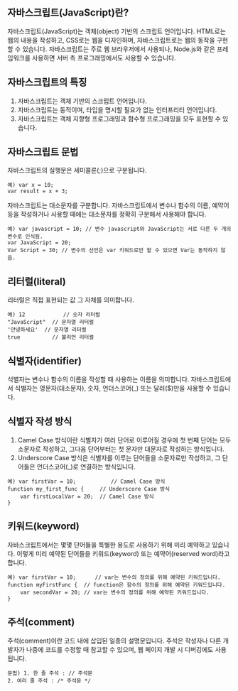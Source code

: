 ## 자바스크립트(JavaScript)란?
자바스크립트(JavaScript)는 객체(object) 기반의 스크립트 언어입니다.
HTML로는 웹의 내용을 작성하고, CSS로는 웹을 디자인하며, 자바스크립트로는 웹의 동작을 구현할 수 있습니다.
자바스크립트는 주로 웹 브라우저에서 사용되나, Node.js와 같은 프레임워크를 사용하면 서버 측 프로그래밍에서도 사용할 수 있습니다.

## 자바스크립트의 특징
1. 자바스크립트는 객체 기반의 스크립트 언어입니다.
2. 자바스크립트는 동적이며, 타입을 명시할 필요가 없는 인터프리터 언어입니다.
3. 자바스크립트는 객체 지향형 프로그래밍과 함수형 프로그래밍을 모두 표현할 수 있습니다.

##  자바스크립트 문법
자바스크립트의 실행문은 세미콜론(;)으로 구분됩니다.
```
예) var x = 10;
var result = x + 3;
```
자바스크립트는 대소문자를 구분합니다.
자바스크립트에서 변수나 함수의 이름, 예약어 등을 작성하거나 사용할 때에는 대소문자를 정확히 구분해서 사용해야 합니다.
```
예) var javascript = 10; // 변수 javascript와 JavaScript는 서로 다른 두 개의 변수로 인식됨.
var JavaScript = 20;
Var Script = 30; // 변수의 선언은 var 키워드로만 할 수 있으면 Var는 동작하지 않음.
```

## 리터럴(literal)
리터럴은 직접 표현되는 값 그 자체를 의미합니다.
```
예) 12            // 숫자 리터럴
"JavaScript"  // 문자열 리터럴
'안녕하세요'  // 문자열 리터럴
true          // 불리언 리터럴
```
## 식별자(identifier)
식별자는 변수나 함수의 이름을 작성할 때 사용하는 이름을 의미합니다.
자바스크립트에서 식별자는 영문자(대소문자), 숫자, 언더스코어(_) 또는 달러($)만을 사용할 수 있습니다.

## 식별자 작성 방식
1. Camel Case 방식이란 식별자가 여러 단어로 이루어질 경우에 첫 번째 단어는 모두 소문자로 작성하고, 그다음 단어부터는 첫 문자만 대문자로 작성하는 방식입니다.
2. Underscore Case 방식은 식별자를 이루는 단어들을 소문자로만 작성하고, 그 단어들은 언더스코어(_)로 연결하는 방식입니다.
```
예) var firstVar = 10;           // Camel Case 방식
function my_first_func {     // Underscore Case 방식
    var firstLocalVar = 20;  // Camel Case 방식
}
```

## 키워드(keyword)
자바스크립트에서는 몇몇 단어들을 특별한 용도로 사용하기 위해 미리 예약하고 있습니다.
이렇게 미리 예약된 단어들을 키워드(keyword) 또는 예약어(reserved word)라고 합니다.
```
예) var firstVar = 10;      // var는 변수의 정의를 위해 예약된 키워드입니다.
function myFirstFunc {  // function은 함수의 정의를 위해 예약된 키워드입니다.
    var secondVar = 20; // var는 변수의 정의를 위해 예약된 키워드입니다.
}
```


## 주석(comment)
주석(comment)이란 코드 내에 삽입된 일종의 설명문입니다.
주석은 작성자나 다른 개발자가 나중에 코드를 수정할 때 참고할 수 있으며, 웹 페이지 개발 시 디버깅에도 사용됩니다.
```
문법) 1. 한 줄 주석 : // 주석문
2. 여러 줄 주석 : /* 주석문 */
```
